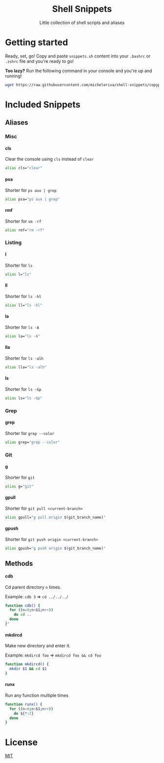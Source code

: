 <h1 align="center"> Shell Snippets </h1>
<div align="center"> Little collection of shell scripts and aliases </div>

# Getting started
Ready, set, go! Copy and paste `snippets.sh` content into your `.bashrc` or `.zshrc` file and you're ready to go!

**Too lazy?**
Run the following command in your console and you're up and running!

```sh
wget https://raw.githubusercontent.com/micheleriva/shell-snippets/copypasta.sh | sh
```

# Included Snippets

## Aliases

### Misc

#### cls
Clear the console using `cls` instead of `clear`
```sh
alias cls="clear"
```

#### psa
Shorter for `ps aux | grep`
```sh
alias psa="ps aux | grep"
```

#### rmf
Shorter for `sm -rf`
```sh
alias rmf="rm -rf"
```

### Listing

#### l
Shorter for `ls`
```sh
alias l="ls"
```

#### ll
Shorter for `ls -hl`
```sh
alias ll="ls -hl"
```

#### la
Shorter for `ls -A`
```sh
alias la="ls -A"
```

#### lla
Shorter for `ls -alh`
```sh
alias lla="ls -alh"
```

#### ls
Shorter for `ls -Gp`
```sh
alias ls="ls -Gp"
```

### Grep

#### grep
Shorter for `grep --color`
```sh
alias grep="grep --color"
```

### Git

#### g
Shorter for `git`
```sh
alias g="git"
```

#### gpull
Shorter for `git pull <current-branch>`
```sh
alias gpull="g pull origin $(git_branch_name)"
```

#### gpush
Shorter for `git push origin <current-branch>`
```sh
alias gpush="g push origin $(git_branch_name)"
```

## Methods

#### cdb
Cd parent directory `n` times.

Example: `cdb 3` => `cd ../../../`

```sh
function cdb() {
  for ((n=0;n<$1;n++))
    do cd ..
  done
}"
```

#### mkdircd
Make new directory and enter it.

Example: `mkdircd foo` => `mkdircd foo && cd foo`
```sh
function mkdircd() {
  mkdir $1 && cd $1
}
```

#### runx
Run any function multiple times

```sh
function runx() {
  for ((n=0;n<$1;n++))
    do ${*:2}
  done
}
```

# License
[MIT](./LICENSE.md)